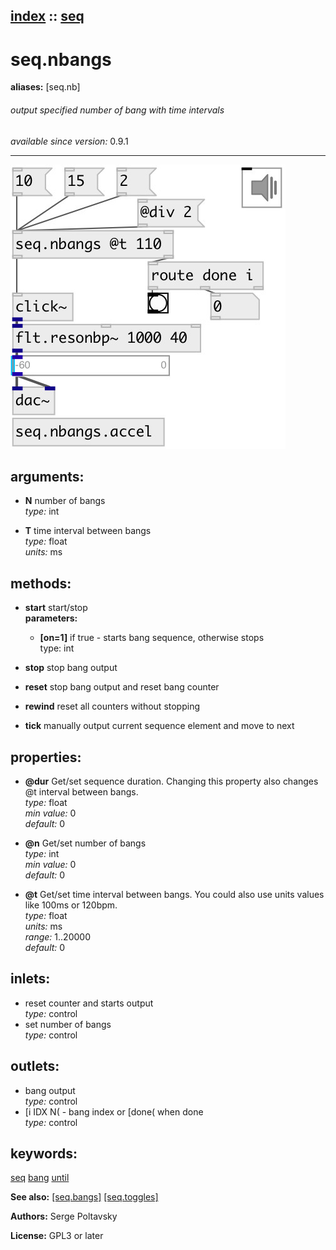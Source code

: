 [index](index.html) :: [seq](category_seq.html)
---

# seq.nbangs
**aliases:** [seq.nb]


###### output specified number of bang with time intervals

*available since version:* 0.9.1

---




[![example](../examples/img/seq.nbangs.jpg)](../examples/pd/seq.nbangs.pd)



## arguments:

* **N**
number of bangs<br>
_type:_ int<br>

* **T**
time interval between bangs<br>
_type:_ float<br>
_units:_ ms<br>



## methods:

* **start**
start/stop<br>
  __parameters:__
  - **[on=1]** if true - starts bang sequence, otherwise stops<br>
    type: int <br>

* **stop**
stop bang output<br>

* **reset**
stop bang output and reset bang counter<br>

* **rewind**
reset all counters without stopping<br>

* **tick**
manually output current sequence element and move to next<br>




## properties:

* **@dur** 
Get/set sequence duration. Changing this property also changes @t interval between
bangs.<br>
_type:_ float<br>
_min value:_ 0<br>
_default:_ 0<br>

* **@n** 
Get/set number of bangs<br>
_type:_ int<br>
_min value:_ 0<br>
_default:_ 0<br>

* **@t** 
Get/set time interval between bangs. You could also use units values like 100ms or
120bpm.<br>
_type:_ float<br>
_units:_ ms<br>
_range:_ 1..20000<br>
_default:_ 0<br>



## inlets:

* reset counter and starts output<br>
_type:_ control
* set number of bangs<br>
_type:_ control



## outlets:

* bang output<br>
_type:_ control
* [i IDX N( - bang index or [done( when done<br>
_type:_ control



## keywords:

[seq](keywords/seq.html)
[bang](keywords/bang.html)
[until](keywords/until.html)



**See also:**
[\[seq.bangs\]](seq.bangs.html)
[\[seq.toggles\]](seq.toggles.html)




**Authors:** Serge Poltavsky




**License:** GPL3 or later





